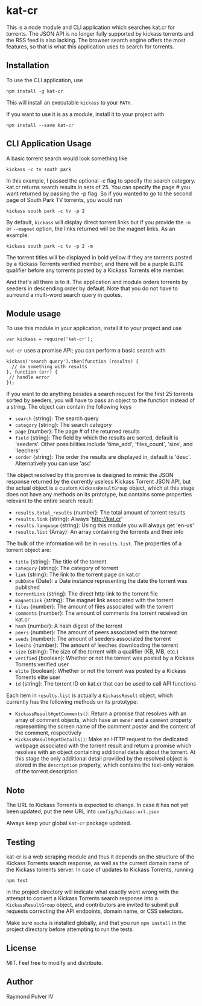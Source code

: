 # kat-cr

This is a node module and CLI application which searches kat.cr for torrents. The JSON API is no longer fully supported by kickass torrents and the RSS feed is also lacking. The browser search engine offers the most features, so that is what this application uses to search for torrents.


## Installation
To use the CLI application, use

```
npm install -g kat-cr
```

This will install an executable `kickass` to your `PATH`.

If you want to use it is as a module, install it to your project with

```
npm install --save kat-cr
```


## CLI Application Usage

A basic torrent search would look something like

```
kickass -c tv south park
```

In this example, I passed the optional -c flag to specify the search category. kat.cr returns search results in sets of 25. You can specify the page # you want returned by passing the -p flag. So if you wanted to go to the second page of South Park TV torrents, you would run

```
kickass south park -c tv -p 2
```

By default, `kickass` will display direct torrent links but if you provide the `-m` or `--magnet` option, the links returned will be the magnet links. As an example:

```
kickass south park -c tv -p 2 -m
```

The torrent titles will be displayed in bold yellow if they are torrents posted by a Kickass Torrents verified member, and there will be a purple `ELITE` qualifier before any torrents posted by a Kickass Torrents elite member.

And that's all there is to it. The application and module orders torrents by seeders in descending order by default. Note that you do not have to surround a multi-word search query in quotes.

## Module usage
To use this module in your application, install it to your project and use

```
var kickass = require('kat-cr');
```

`kat-cr` uses a promise API; you can perform a basic search with

```
kickass('search query').then(function (results) {
  // do something with results
}, function (err) {
 // handle error
});
```

If you want to do anything besides a search request for the first 25 torrents sorted by seeders, you will have to pass an object to the function instead of a string. The object can contain the following keys
* `search` {string}: The search query
* `category` {string}: The search category
* `page` {number}: The page # of the returned results
* `field` {string}: The field by which the results are sorted, default is 'seeders'. Other possibilities include 'time\_add', 'files\_count', 'size', and 'leechers'
* `sorder` {string}: The order the results are displayed in, default is 'desc'. Alternatively you can use 'asc'

The object resolved by this promise is designed to mimic the JSON response returned by the currently useless Kickass Torrent JSON API, but the actual object is a custom `KickassResultGroup` object, which at this stage does not have any methods on its prototype, but contains some properties relevant to the entire search result:
* `results.total_results` {number}: The total amount of torrent results
* `results.link` {string}: Always 'http://kat.cr'
* `results.language` {string}: Using this module you will always get 'en-us'
* `results.list` {Array}: An array containing the torrents and their info

The bulk of the information will be in `results.list`. The properties of a torrent object are:
* `title` {string}: The title of the torrent
* `category` {string}: The category of torrent
* `link` {string}: The link to the torrent page on kat.cr
* `pubDate` {Date}: a Date instance representing the date the torrent was published
* `torrentLink` {string}: The direct http link to the torrent file
* `magnetLink` {string}: The magnet link associated with the torrent
* `files` {number}: The amount of files associated with the torrent
* `comments` {number}: The amount of comments the torrent received on kat.cr
* `hash` {number}: A hash digest of the torrent
* `peers` {number}: The amount of peers associated with the torrent
* `seeds` {number}: The amount of seeders associated the torrent
* `leechs` {number}: The amount of leeches downloading the torrent
* `size` {string}: The size of the torrent with a qualifier (KB, MB, etc.)
* `verified` {boolean}: Whether or not the torrent was posted by a Kickass Torrents verified user
* `elite` {boolean}: Whether or not the torrent was posted by a Kickass Torrents elite user
* `id` {string}: The torrent ID on kat.cr that can be used to call API functions

Each item in `results.list` is actually a `KickassResult` object, which currently has the following methods on its prototype:

* `KickassResult#getComments()`: Return a promise that resolves with an array of comment objects, which have an `owner` and a `comment` property representing the screen name of the comment poster and the content of the comment, respectively
* `KickassResult#getDetails()`: Make an HTTP request to the dedicated webpage associated with the torrent result and return a promise which resolves with an object containing additional details about the torrent. At this stage the only additional detail provided by the resolved object is stored in the `description` property, which contains the text-only version of the torrent description


## Note

The URL to Kickass Torrents is expected to change. In case it has not yet been updated, put the new URL into `config/kickass-url.json`

Always keep your global `kat-cr` package updated.


## Testing

kat-cr is a web scraping module and thus it depends on the structure of the Kickass Torrents search response, as well as the current domain name of the Kickass torrents server. In case of updates to Kickass Torrents, running

```
npm test
```

in the project directory will indicate what exactly went wrong with the attempt to convert a Kickass Torrents search response into a `KickassResultGroup` object, and contributors are invited to submit pull requests correcting the API endpoints, domain name, or CSS selectors.

Make sure `mocha` is installed globally, and that you run `npm install` in the project directory before attempting to run the tests.


## License

MIT. Feel free to modify and distribute.


## Author

Raymond Pulver IV
